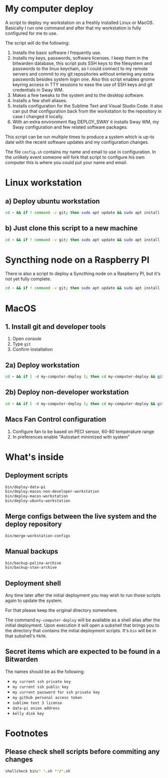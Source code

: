 # My computer deploy

A script to deploy my workstation on a freshly installed Linux or MacOS. Basically I run one command and after that my workstation is fully configured for me to use.

The script will do the following:

1. Installs the basic software I frequently use.
2. Installs my keys, passwords, software licenses. I keep them in the bitwarden database, this script puts SSH keys to the filesystem and passwords to the linux keychain, so I could connect to my remote servers and commit to my git repositories without entering any extra passwords besides system login one. Also this script enables gnome keyring access in TTY sessions to ease the use of SSH keys and git credentials in Sway WM.
3. Makes a few tweaks to the system and to the desktop software.
4. Installs a few shell aliases.
5. Installs configuration for the Sublime Text and Visual Studio Code. It also can put that configuration back from the workstation to the repository in case I changed it locally.
6. With an extra environment flag DEPLOY_SWAY it installs Sway WM, my Sway configuration and few related software packages.

This script can be run multiple times to produce a system which is up-to date with the recent software updates and my configuration changes.

The file ``config.sh`` contains my name and email to use in configuration. In the unlikely event someone will fork that script to configure his own computer this is where you could put your name and email.

# Linux workstation

## a) Deploy ubuntu workstation
```sh
cd ~ && if ! command -v git; then sudo apt update && sudo apt install -y git; fi && if [ -d my-computer-deploy ]; then cd my-computer-deploy && git pull; else git clone https://github.com/senotrusov/my-computer-deploy.git && cd my-computer-deploy; fi && bin/deploy-ubuntu-workstation
```

## b) Just clone this script to a new machine
```sh
cd ~ && if ! command -v git; then sudo apt update && sudo apt install -y git; fi && if [ -d my-computer-deploy ]; then cd my-computer-deploy && git pull; else git clone https://github.com/senotrusov/my-computer-deploy.git && cd my-computer-deploy; fi && ls -1 bin/*
```

# Syncthing node on a Raspberry PI

There is also a script to deploy a Syncthing node on a Raspberry PI, but it's not yet fully complete.

```sh
cd ~ && if ! command -v git; then sudo apt update && sudo apt install -y git; fi && if [ -d my-computer-deploy ]; then cd my-computer-deploy && git pull; else git clone https://github.com/senotrusov/my-computer-deploy.git && cd my-computer-deploy; fi && bin/deploy-data-pi
```

# MacOS

## 1. Install git and developer tools

1. Open console
2. Type ``git``
3. Confirm installation

## 2a) Deploy workstation
```sh
cd ~ && if [ -d my-computer-deploy ]; then cd my-computer-deploy && git pull; else git clone https://github.com/senotrusov/my-computer-deploy.git && cd my-computer-deploy; fi && bin/deploy-macos-workstation
```

## 2b) Deploy non-developer workstation
```sh
cd ~ && if [ -d my-computer-deploy ]; then cd my-computer-deploy && git pull; else git clone https://github.com/senotrusov/my-computer-deploy.git && cd my-computer-deploy; fi && bin/deploy-macos-non-developer-workstation
```

## Macs Fan Control configuration

1. Configure fan to be based on PECI sensor, 60-80 temperature range
2. In preferences enable "Autostart minimized with system"

# What's inside

## Deployment scripts
```sh
bin/deploy-data-pi
bin/deploy-macos-non-developer-workstation
bin/deploy-macos-workstation
bin/deploy-ubuntu-workstation
```


## Merge configs between the live system and the deploy repository
```sh
bin/merge-workstation-configs
```


## Manual backups
```sh
bin/backup-polina-archive
bin/backup-stan-archive
```


## Deployment shell

Any time later after the initial deployment you may wish to run those scripts again to update the system.

For that please keep the original directory somewhere.

The command ``my-computer-deploy`` will be available as a shell alias after the initial deployment. Upon execution it will open a subshell that brings you to the directory that contains the initial deployment scripts. It's ``bin`` will be in that subshell's ``PATH``.


## Secret items which are expected to be found in a Bitwarden

The names should be as the following:

* ``my current ssh private key``  
* ``my current ssh public key``  
* ``my current password for ssh private key``  
* ``my github personal access token``  
* ``sublime text 3 license``  
* ``data-pi onion address``  
* ``kelly disk key``  

# Footnotes

## Please check shell scripts before commiting any changes
```sh
shellcheck bin/* *.sh **/*.sh
```
